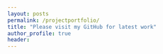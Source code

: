 ```yaml
---
layout: posts
permalink: /projectportfolio/
title: "Please visit my GitHub for latest work"
author_profile: true
header:
---
```


